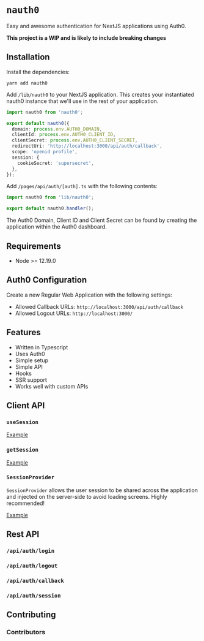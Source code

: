 # `nauth0`

Easy and awesome authentication for NextJS applications using Auth0.

**This project is a WIP and is likely to include breaking changes**

## Installation

Install the dependencies:

```
yarn add nauth0
```

Add `/lib/nauth0` to your NextJS application. This creates your instantiated nauth0 instance that we'll use in the rest of your application.

```ts
import nauth0 from 'nauth0';

export default nauth0({
  domain: process.env.AUTH0_DOMAIN,
  clientId: process.env.AUTH0_CLIENT_ID,
  clientSecret: process.env.AUTH0_CLIENT_SECRET,
  redirectUri: 'http://localhost:3000/api/auth/callback',
  scope: 'openid profile',
  session: {
    cookieSecret: 'supersecret',
  },
});
```

Add `/pages/api/auth/[auth].ts` with the following contents:

```ts
import nauth0 from 'lib/nauth0';

export default nauth0.handler();
```

The Auth0 Domain, Client ID and Client Secret can be found by creating the application within the Auth0 dashboard.

## Requirements

- Node >= 12.19.0

## Auth0 Configuration

Create a new Regular Web Application with the following settings:

- Allowed Callback URLs: `http://localhost:3000/api/auth/callback`
- Allowed Logout URLs: `http://localhost:3000/`

## Features

- Written in Typescript
- Uses Auth0
- Simple setup
- Simple API
- Hooks
- SSR support
- Works well with custom APIs

## Client API

### `useSession`

[Example](https://github.com/jamiedavenport/nauth0/blob/main/example/pages/index.tsx)

### `getSession`

[Example](https://github.com/jamiedavenport/nauth0/blob/main/example/pages/ssr.tsx)

### `SessionProvider`

`SessionProvider` allows the user session to be shared across the application and injected on the server-side to avoid loading screens. Highly recommended!

[Example](https://github.com/jamiedavenport/nauth0/blob/main/example/pages/_app.tsx)

## Rest API

### `/api/auth/login`

### `/api/auth/logout`

### `/api/auth/callback`

### `/api/auth/session`

## Contributing

### Contributors
